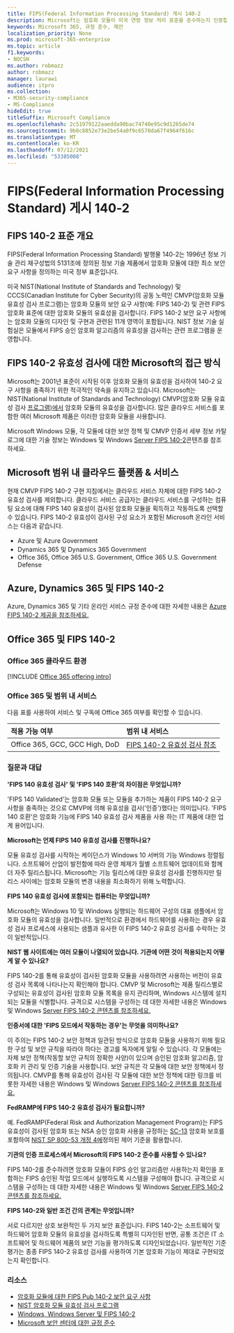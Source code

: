 ```yaml
---
title: FIPS(Federal Information Processing Standard) 게시 140-2
description: Microsoft는 암호화 모듈이 미국 연방 정보 처리 표준을 준수하는지 인증합니다.
keywords: Microsoft 365, 규정 준수, 제안
localization_priority: None
ms.prod: microsoft-365-enterprise
ms.topic: article
f1.keywords:
- NOCSH
ms.author: robmazz
author: robmazz
manager: laurawi
audience: itpro
ms.collection:
- M365-security-compliance
- MS-Compliance
hideEdit: true
titleSuffix: Microsoft Compliance
ms.openlocfilehash: 2c51979122aaedda90bac74740e95c9d1265de74
ms.sourcegitcommit: 9b0c8852e73e2be54a0f9c6570da67f4964f616c
ms.translationtype: MT
ms.contentlocale: ko-KR
ms.lasthandoff: 07/12/2021
ms.locfileid: "53385008"
---
```

# <a name="federal-information-processing-standard-fips-publication-140-2"></a>FIPS(Federal Information Processing Standard) 게시 140-2

## <a name="fips-140-2-standard-overview"></a>FIPS 140-2 표준 개요

FIPS(Federal Information Processing Standard) 발행물 140-2는 1996년 정보 기술 관리 재구성법의 5131조에 정의된 정보 기술 제품에서 암호화 모듈에 대한 최소 보안 요구 사항을 정의하는 미국 정부 표준입니다.

미국 [](https://csrc.nist.gov/Projects/cryptographic-module-validation-program) NIST(National Institute of Standards and Technology) 및 CCCS(Canadian Institute for Cyber Security)의 공동 노력인 CMVP(암호화 모듈 유효성  검사 프로그램)는 암호화 모듈의 보안 요구 사항(예: FIPS 140-2) 및 관련 FIPS 암호화 표준에 대한 암호화 모듈의 유효성을 검사합니다. FIPS 140-2 보안 요구 사항에는 암호화 모듈의 디자인 및 구현과 관련된 11개 영역이 포함됩니다. NIST 정보 기술 실험실은 모듈에서 FIPS 승인 암호화 알고리즘의 유효성을 검사하는 관련 프로그램을 운영합니다.

## <a name="microsofts-approach-to-fips-140-2-validation"></a>FIPS 140-2 유효성 검사에 대한 Microsoft의 접근 방식

Microsoft는 2001년 표준이 시작된 이후 암호화 모듈의 유효성을 검사하여 140-2 요구 사항을 충족하기 위한 적극적인 약속을 유지하고 있습니다. Microsoft는 NIST(National Institute of Standards and Technology) CMVP(암호화 모듈 유효성 검사 [프로그램)에서](https://csrc.nist.gov/Projects/cryptographic-module-validation-program) 암호화 모듈의 유효성을 검사합니다. 많은 클라우드 서비스를 포함한 여러 Microsoft 제품은 이러한 암호화 모듈을 사용합니다.

Microsoft Windows 모듈, 각 모듈에 대한 보안 정책 및 CMVP 인증서 세부 정보 카탈로그에 대한 기술 정보는 Windows 및 Windows [Server FIPS 140-2](https://aka.ms/AA6ehud)콘텐츠를 참조하세요.

## <a name="microsoft-in-scope-cloud-platforms--services"></a>Microsoft 범위 내 클라우드 플랫폼 & 서비스

현재 CMVP FIPS 140-2 구현 지침에서는 클라우드 서비스 자체에 대한 FIPS 140-2 유효성 검사를 제외합니다. 클라우드 서비스 공급자는 클라우드 서비스를 구성하는 컴퓨팅 요소에 대해 FIPS 140 유효성이 검사된 암호화 모듈을 획득하고 작동하도록 선택할 수 있습니다. FIPS 140-2 유효성이 검사된 구성 요소가 포함된 Microsoft 온라인 서비스는 다음과 같습니다.

- Azure 및 Azure Government
- Dynamics 365 및 Dynamics 365 Government
- Office 365, Office 365 U.S. Government, Office 365 U.S. Government Defense

## <a name="azure-dynamics-365-and-fips-140-2"></a>Azure, Dynamics 365 및 FIPS 140-2

Azure, Dynamics 365 및 기타 온라인 서비스 규정 준수에 대한 자세한 내용은 [Azure FIPS 140-2 제공을 참조하세요.](/azure/compliance/offerings/offering-fips-140-2)

## <a name="office-365-and-fips-140-2"></a>Office 365 및 FIPS 140-2

### <a name="office-365-cloud-environments"></a>Office 365 클라우드 환경

[!INCLUDE [Office 365 offering intro](../includes/o365-offering-introduction.md)]

### <a name="office-365-applicability-and-in-scope-services"></a>Office 365 및 범위 내 서비스

다음 표를 사용하여 서비스 및 구독에 Office 365 여부를 확인할 수 있습니다.

| **적용 가능 여부** | **범위 내 서비스** |
|:------------------|:----------------------|
| Office 365, GCC, GCC High, DoD | [FIPS 140-2 유효성 검사 참조](/windows/security/threat-protection/fips-140-validation) |

### <a name="frequently-asked-questions"></a>질문과 대답

**'FIPS 140 유효성 검사' 및 'FIPS 140 호환'의 차이점은 무엇입니까?**

'FIPS 140 Validated'는 암호화 모듈 또는 모듈을 추가하는 제품이 FIPS 140-2 요구 사항을 충족하는 것으로 CMVP에 의해 유효성을 검사('인증')했다는 의미입니다. 'FIPS 140 호환'은 암호화 기능에 FIPS 140 유효성 검사 제품을 사용 하는 IT 제품에 대한 업계 용어입니다.

**Microsoft는 언제 FIPS 140 유효성 검사를 진행하나요?**

모듈 유효성 검사를 시작하는 케이던스가 Windows 10 서버의 기능 Windows 정렬됩니다. 소프트웨어 산업이 발전함에 따라 운영 체제가 월별 소프트웨어 업데이트와 함께 더 자주 릴리스됩니다. Microsoft는 기능 릴리스에 대한 유효성 검사를 진행하지만 릴리스 사이에는 암호화 모듈의 변경 내용을 최소화하기 위해 노력합니다.

**FIPS 140 유효성 검사에 포함되는 컴퓨터는 무엇입니까?**

Microsoft는 Windows 10 및 Windows 실행되는 하드웨어 구성의 대표 샘플에서 암호화 모듈의 유효성을 검사합니다. 일반적으로 환경에서 하드웨어를 사용하는 경우 유효성 검사 프로세스에 사용되는 샘플과 유사한 이 FIPS 140-2 유효성 검사를 수락하는 것이 일반적입니다.

**NIST 웹 사이트에는 여러 모듈이 나열되어 있습니다. 기관에 어떤 것이 적용되는지 어떻게 알 수 있나요?**

FIPS 140-2를 통해 유효성이 검사된 암호화 모듈을 사용하려면 사용하는 버전이 유효성 검사 목록에 나타나는지 확인해야 합니다. CMVP 및 Microsoft는 제품 릴리스별로 구성되는 유효성이 검사된 암호화 모듈 목록을 유지 관리하며, Windows 시스템에 설치되는 모듈을 식별합니다. 규격으로 시스템을 구성하는 데 대한 자세한 내용은 Windows 및 Windows [Server FIPS 140-2 콘텐츠를 참조하세요.](https://aka.ms/AA6ehud)

**인증서에 대한 'FIPS 모드에서 작동하는 경우'는 무엇을 의미하나요?**

이 주의는 FIPS 140-2 보안 정책과 일관된 방식으로 암호화 모듈을 사용하기 위해 필요한 구성 및 보안 규칙을 따라야 하다는 경고를 독자에게 알릴 수 있습니다. 각 모듈에는 자체 보안 정책(작동할 보안 규칙의 정확한 사양)이 있으며 승인된 암호화 알고리즘, 암호화 키 관리 및 인증 기술을 사용합니다. 보안 규칙은 각 모듈에 대한 보안 정책에서 정의됩니다. CMVP를 통해 유효성이 검사된 각 모듈에 대한 보안 정책에 대한 링크를 비롯한 자세한 내용은 Windows 및 Windows [Server FIPS 140-2 콘텐츠를 참조하세요.](https://aka.ms/AA6ehud)

**FedRAMP에 FIPS 140-2 유효성 검사가 필요합니까?**

예. FedRAMP(Federal Risk and Authorization Management Program)는 FIPS 유효성이 검사된 암호화 또는 NSA 승인 암호화 사용을 규정하는 [SC-13](https://nvd.nist.gov/800-53/Rev4/control/SC-13) 암호화 보호를 포함하여 [NIST SP 800-53 개정 4에](https://nvd.nist.gov/800-53/Rev4/)정의된 제어 기준을 활용합니다.

**기관의 인증 프로세스에서 Microsoft의 FIPS 140-2 준수를 사용할 수 있나요?**

FIPS 140-2를 준수하려면 암호화 모듈이 FIPS 승인 알고리즘만 사용하는지 확인을 포함하는 FIPS 승인된 작업 모드에서 실행하도록 시스템을 구성해야 합니다. 규격으로 시스템을 구성하는 데 대한 자세한 내용은 Windows 및 Windows [Server FIPS 140-2 콘텐츠를 참조하세요.](https://aka.ms/AA6ehud)

**FIPS 140-2와 일반 조건 간의 관계는 무엇입니까?**

서로 다르지만 상호 보완적인 두 가지 보안 표준입니다. FIPS 140-2는 소프트웨어 및 하드웨어 암호화 모듈의 유효성을 검사하도록 특별히 디자인된 반면, 공통 조건은 IT 소프트웨어 및 하드웨어 제품의 보안 기능을 평가하도록 디자인되었습니다. 일반적인 기준 평가는 종종 FIPS 140-2 유효성 검사를 사용하여 기본 암호화 기능이 제대로 구현되었는지 확인합니다.

### <a name="resources"></a>리소스

- [암호화 모듈에 대한 FIPS Pub 140-2 보안 요구 사항](https://csrc.nist.gov/publications/fips/fips140-2/fips1402.pdf)
- [NIST 암호화 모듈 유효성 검사 프로그램](https://csrc.nist.gov/groups/STM/cmvp/index.html)
- [Windows, Windows Server 및 FIPS 140-2](/windows/security/threat-protection/fips-140-validation)
- [Microsoft 보안 센터에 대한 규정 준수](https://www.microsoft.com/trust-center/compliance/compliance-overview)
